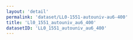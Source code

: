 ```yaml
---
layout: 'detail'
permalink: 'dataset/LL0-1551-autouniv-au6-400'
title: 'Ll0_1551_autouniv_au6_400'
datasetID: 'LL0_1551_autouniv_au6_400'
---
```

